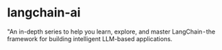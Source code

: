 # langchain-ai
"An in-depth series to help you learn, explore, and master LangChain - the framework for building intelligent LLM-based applications.
